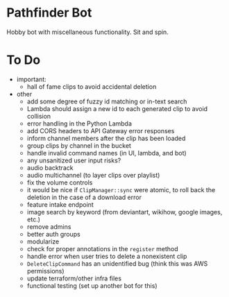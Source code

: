 # Pathfinder Bot
Hobby bot with miscellaneous functionality. Sit and spin.

# To Do
* important:
    * hall of fame clips to avoid accidental deletion
* other
    * add some degree of fuzzy id matching or in-text search
    * Lambda should assign a new id to each generated clip to avoid collision
    * error handling in the Python Lambda
    * add CORS headers to API Gateway error responses
    * inform channel members after the clip has been loaded
    * group clips by channel in the bucket
    * handle invalid command names (in UI, lambda, and bot)
    * any unsanitized user input risks?
    * audio backtrack
    * audio multichannel (to layer clips over playlist)
    * fix the volume controls
    * it would be nice if `ClipManager::sync` were atomic, to roll back the deletion in the case of a download error
    * feature intake endpoint
    * image search by keyword (from deviantart, wikihow, google images, etc.)
    * remove admins
    * better auth groups
    * modularize
    * check for proper annotations in the `register` method
    * handle error when user tries to delete a nonexistent clip
    * `DeleteClipCommand` has an unidentified bug (think this was AWS permissions)
    * update terraform/other infra files
    * functional testing (set up another bot for this)